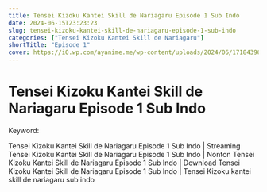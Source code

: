 ```yaml
---
title: Tensei Kizoku Kantei Skill de Nariagaru Episode 1 Sub Indo
date: 2024-06-15T23:23:23
slug: tensei-kizoku-kantei-skill-de-nariagaru-episode-1-sub-indo
categories: ["Tensei Kizoku Kantei Skill de Nariagaru"]
shortTitle: "Episode 1"
cover: https://i0.wp.com/ayanime.me/wp-content/uploads/2024/06/1718439646-2924-139538.jpg
---
```


# Tensei Kizoku Kantei Skill de Nariagaru Episode 1 Sub Indo

<iframe-loader iframe-src1="https://play.ayanime.me/include/fluidplayer/fluidplayer.php?VideoSrc1=https%3A%2F%2Fdrive.google.com%2Ffile%2Fd%2F11S3tIN7-jM_gm7E4VIiBBZ75eR3xaj0p%2Fpreview&VideoType1=video%2Fmp4&VideoQuality1=480p&VideoSrc2=https%3A%2F%2Fdrive.google.com%2Ffile%2Fd%2F1Sf2Hbcffm4M5ZjiqI3tZMM3J2cfc82JH%2Fpreview&VideoType2=video%2Fmp4&VideoQuality2=720p&VideoSrc3=https%3A%2F%2Fdrive.google.com%2Ffile%2Fd%2F1T3zcxInPAczH8G7dixOHVMV0Ef8V6BWQ%2Fpreview&VideoType3=video%2Fmp4&VideoQuality3=1080p&VideoSrc4=&VideoType4=&VideoQuality4=&VideoPoster=&VideoTrack1=&kind1=&srclang1=&label1=&default1=&VideoTrack2=&kind2=&srclang2=&label2=&default2=&player=fluid+player&server=Drive+API&api=&width=100%25&height=900px" iframe-src2="https://drive.google.com/file/d/1T3zcxInPAczH8G7dixOHVMV0Ef8V6BWQ/preview"></iframe-loader>

Keyword:
<p>Tensei Kizoku Kantei Skill de Nariagaru Episode 1 Sub Indo | Streaming Tensei Kizoku Kantei Skill de Nariagaru Episode 1 Sub Indo | Nonton Tensei Kizoku Kantei Skill de Nariagaru Episode 1 Sub Indo | Download Tensei Kizoku Kantei Skill de Nariagaru Episode 1 Sub Indo | Tensei Kizoku kantei skill de nariagaru sub indo</p>

